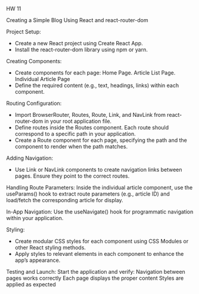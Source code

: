 HW 11

Creating a Simple Blog Using React and react-router-dom

Project Setup:

- Create a new React project using Create React App.
- Install the react-router-dom library using npm or yarn.

Creating Components:

- Create components for each page: Home Page. Article List Page. Individual Article Page
- Define the required content (e.g., text, headings, links) within each component.

Routing Configuration:

- Import BrowserRouter, Routes, Route, Link, and NavLink from react-router-dom in your root application file.
- Define routes inside the Routes component. Each route should correspond to a specific path in your application.
- Create a Route component for each page, specifying the path and the component to render when the path matches.

Adding Navigation:

- Use Link or NavLink components to create navigation links between pages. Ensure they point to the correct routes.

Handling Route Parameters:
Inside the individual article component, use the useParams() hook to extract route parameters (e.g., article ID) and load/fetch the corresponding article for display.

In-App Navigation:
Use the useNavigate() hook for programmatic navigation within your application.

Styling:

- Create modular CSS styles for each component using CSS Modules or other React styling methods.
- Apply styles to relevant elements in each component to enhance the app’s appearance.

Testing and Launch:
Start the application and verify:
Navigation between pages works correctly
Each page displays the proper content
Styles are applied as expected

